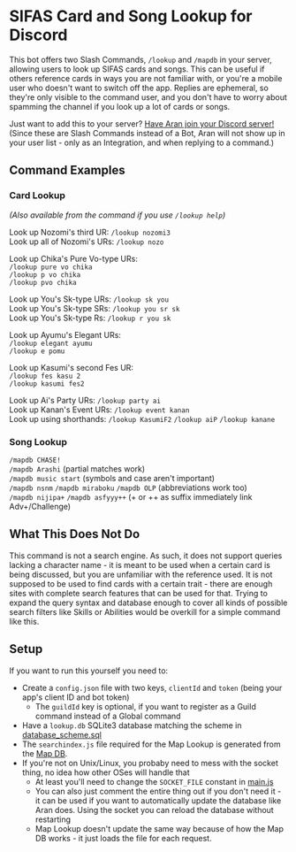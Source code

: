 # SIFAS Card and Song Lookup for Discord

This bot offers two Slash Commands, `/lookup` and `/mapdb` in your server, allowing users to look up SIFAS cards and
songs. This can be useful if others reference cards in ways you are not familiar with, or you're a mobile user who
doesn't want to switch off the app. Replies are ephemeral, so they're only visible to the command user, and you don't
have to worry about spamming the channel if you look up a lot of cards or songs.

Just want to add this to your server? [Have Aran join your Discord server!](https://discord.com/oauth2/authorize?client_id=884344571402780703&scope=applications.commands)  
(Since these are Slash Commands instead of a Bot, Aran will not show up in your user list - only as an Integration, and
when replying to a command.)

## Command Examples

### Card Lookup

*(Also available from the command if you use `/lookup help`)*

Look up Nozomi's third UR: `/lookup nozomi3`  
Look up all of Nozomi's URs: `/lookup nozo`

Look up Chika's Pure Vo-type URs:  
`/lookup pure vo chika`  
`/lookup p vo chika`  
`/lookup pvo chika`

Look up You's Sk-type URs: `/lookup sk you`  
Look up You's Sk-type SRs: `/lookup you sr sk`  
Look up You's Sk-type Rs: `/lookup r you sk`

Look up Ayumu's Elegant URs:  
`/lookup elegant ayumu`  
`/lookup e pomu`

Look up Kasumi's second Fes UR:  
`/lookup fes kasu 2`  
`/lookup kasumi fes2`

Look up Ai's Party URs: `/lookup party ai`  
Look up Kanan's Event URs: `/lookup event kanan`  
Look up using shorthands: `/lookup KasumiF2` `/lookup aiP` `/lookup kanane`

### Song Lookup

`/mapdb CHASE!`  
`/mapdb Arashi` (partial matches work)  
`/mapdb music start` (symbols and case aren't important)  
`/mapdb nsnm` `/mapdb miraboku` `/mapdb OLP` (abbreviations work too)  
`/mapdb nijipa+` `/mapdb asfyyy++` (+ or ++ as suffix immediately link Adv+/Challenge)

## What This Does Not Do

This command is not a search engine. As such, it does not support queries lacking a character name - it is meant to be
used when a certain card is being discussed, but you are unfamiliar with the reference used. It is not supposed to be
used to find cards with a certain trait - there are enough sites with complete search features that can be used for
that. Trying to expand the query syntax and database enough to cover all kinds of possible search filters like Skills or
Abilities would be overkill for a simple command like this.

## Setup

If you want to run this yourself you need to:

* Create a `config.json` file with two keys, `clientId` and `token` (being your app's client ID and bot token)
  * The `guildId` key is optional, if you want to register as a Guild command instead of a Global command
* Have a `lookup.db` SQLite3 database matching the scheme in [database_scheme.sql](database_scheme.sql)
* The `searchindex.js` file required for the Map Lookup is generated from the [Map DB](https://github.com/Suyooo/sifas-mapdb).
* If you're not on Unix/Linux, you probaby need to mess with the socket thing, no idea how other OSes will handle that
  * At least you'll need to change the `SOCKET_FILE` constant in [main.js](main.js) 
  * You can also just comment the entire thing out if you don't need it - it can be used if you want to automatically
    update the database like Aran does. Using the socket you can reload the database without restarting
  * Map Lookup doesn't update the same way because of how the Map DB works - it just loads the file for each request.
